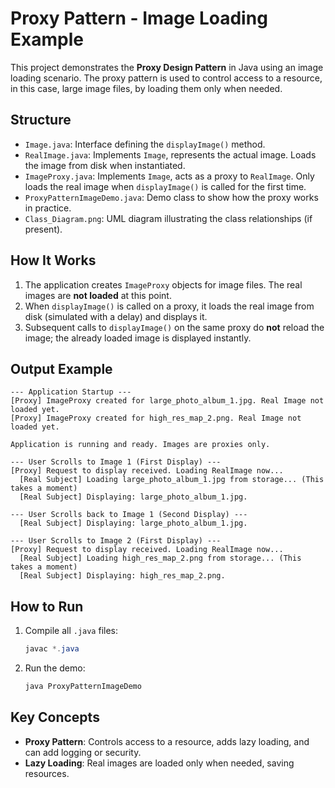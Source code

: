 # Proxy Pattern - Image Loading Example

This project demonstrates the **Proxy Design Pattern** in Java using an image loading scenario. The proxy pattern is used to control access to a resource, in this case, large image files, by loading them only when needed.

## Structure
- `Image.java`: Interface defining the `displayImage()` method.
- `RealImage.java`: Implements `Image`, represents the actual image. Loads the image from disk when instantiated.
- `ImageProxy.java`: Implements `Image`, acts as a proxy to `RealImage`. Only loads the real image when `displayImage()` is called for the first time.
- `ProxyPatternImageDemo.java`: Demo class to show how the proxy works in practice.
- `Class_Diagram.png`: UML diagram illustrating the class relationships (if present).

## How It Works
1. The application creates `ImageProxy` objects for image files. The real images are **not loaded** at this point.
2. When `displayImage()` is called on a proxy, it loads the real image from disk (simulated with a delay) and displays it.
3. Subsequent calls to `displayImage()` on the same proxy do **not** reload the image; the already loaded image is displayed instantly.

## Output Example
```
--- Application Startup ---
[Proxy] ImageProxy created for large_photo_album_1.jpg. Real Image not loaded yet.
[Proxy] ImageProxy created for high_res_map_2.png. Real Image not loaded yet.

Application is running and ready. Images are proxies only.

--- User Scrolls to Image 1 (First Display) ---
[Proxy] Request to display received. Loading RealImage now...
  [Real Subject] Loading large_photo_album_1.jpg from storage... (This takes a moment)
  [Real Subject] Displaying: large_photo_album_1.jpg.

--- User Scrolls back to Image 1 (Second Display) ---
  [Real Subject] Displaying: large_photo_album_1.jpg.

--- User Scrolls to Image 2 (First Display) ---
[Proxy] Request to display received. Loading RealImage now...
  [Real Subject] Loading high_res_map_2.png from storage... (This takes a moment)
  [Real Subject] Displaying: high_res_map_2.png.
```

## How to Run
1. Compile all `.java` files:
   ```powershell
   javac *.java
   ```
2. Run the demo:
   ```powershell
   java ProxyPatternImageDemo
   ```

## Key Concepts
- **Proxy Pattern**: Controls access to a resource, adds lazy loading, and can add logging or security.
- **Lazy Loading**: Real images are loaded only when needed, saving resources.
